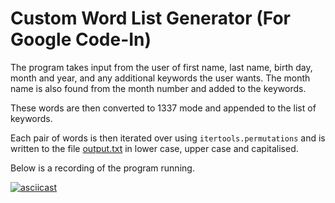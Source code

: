 # Custom Word List Generator (For Google Code-In)

The program takes input from the user of first name, last name, birth day, month and year, and any additional keywords the user wants. The month name is also found from the month number and added to the keywords.

These words are then converted to 1337 mode and appended to the list of keywords.

Each pair of words is then iterated over using `itertools.permutations` and is written to the file [output.txt](./output.txt) in lower case, upper case and capitalised.

Below is a recording of the program running.

[![asciicast](https://asciinema.org/a/291885.svg)](https://asciinema.org/a/291885)